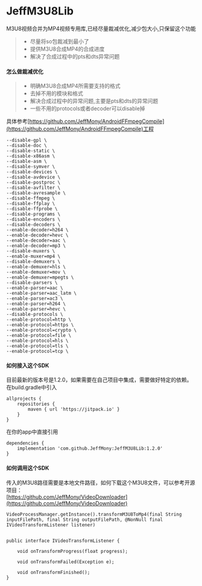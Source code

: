 # JeffM3U8Lib
M3U8视频合并为MP4视频专用库,已经尽量裁减优化,减少包大小,只保留这个功能
> * 尽量将so包裁减到最小了
> * 提供M3U8合成MP4的合成进度
> * 解决了合成过程中的pts和dts异常问题

#### 怎么做裁减优化
> * 明确M3U8合成MP4所需要支持的格式
> * 去掉不用的模块和格式
> * 解决合成过程中的异常问题,主要是pts和dts的异常问题
> * 一些不用的protocols或者decoder可以disable掉

具体参考[https://github.com/JeffMony/AndroidFFmpegCompile](https://github.com/JeffMony/AndroidFFmpegCompile)工程
```
--disable-gpl \
--disable-doc \
--disable-static \
--disable-x86asm \
--disable-asm \
--disable-symver \
--disable-devices \
--disable-avdevice \
--disable-postproc \
--disable-avfilter \
--disable-avresample \
--disable-ffmpeg \
--disable-ffplay \
--disable-ffprobe \
--disable-programs \
--disable-encoders \
--disable-decoders \
--enable-decoder=h264 \
--enable-decoder=hevc \
--enable-decoder=aac \
--enable-decoder=mp3 \
--disable-muxers \
--enable-muxer=mp4 \
--disable-demuxers \
--enable-demuxer=hls \
--enable-demuxer=mov \
--enable-demuxer=mpegts \
--disable-parsers \
--enable-parser=aac \
--enable-parser=aac_latm \
--enable-parser=ac3 \
--enable-parser=h264 \
--enable-parser=hevc \
--disable-protocols \
--enable-protocol=http \
--enable-protocol=https \
--enable-protocol=crypto \
--enable-protocol=file \
--enable-protocol=hls \
--enable-protocol=tls \
--enable-protocol=tcp \
```

#### 如何接入这个SDK
目前最新的版本号是1.2.0，如果需要在自己项目中集成，需要做好特定的依赖。<br>
在build.gradle中引入
```
allprojects {
    repositories {
	    maven { url 'https://jitpack.io' }
	}
}
```
在你的app中直接引用
```
dependencies {
    implementation 'com.github.JeffMony:JeffM3U8Lib:1.2.0'
}
```

#### 如何调用这个SDK
传入的M3U8路径需要是本地文件路径，如何下载这个M3U8文件，可以参考开源项目：<br>
[https://github.com/JeffMony/VideoDownloader](https://github.com/JeffMony/VideoDownloader)
```
VideoProcessManager.getInstance().transformM3U8ToMp4(final String inputFilePath, final String outputFilePath, @NonNull final IVideoTransformListener listener)


public interface IVideoTransformListener {

    void onTransformProgress(float progress);

    void onTransformFailed(Exception e);

    void onTransformFinished();
}
```
